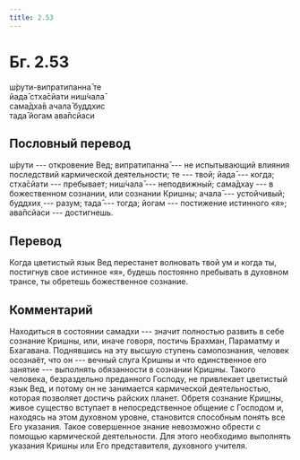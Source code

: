 ```yaml
---
title: 2.53
---
```


# Бг. 2.53
ш́рути-випратипанна̄ те<br/>
йада̄ стха̄сйати ниш́чала̄<br/>
сама̄дха̄в ачала̄ буддхис<br/>
тада̄ йогам ава̄псйаси
## Пословный перевод

ш́рути --- откровение Вед; випратипанна̄ --- не испытывающий влияния
последствий кармической деятельности; те --- твой; йада̄ --- когда;
стха̄сйати --- пребывает; ниш́чала̄ --- неподвижный; сама̄дхау --- в
божественном сознании, или сознании Кришны; ачала̄ --- устойчивый;
буддхих̣ --- разум; тада̄ --- тогда; йогам --- постижение истинного «я»;
ава̄псйаси --- достигнешь.

## Перевод

Когда цветистый язык Вед перестанет волновать твой ум и когда ты,
постигнув свое истинное «я», будешь постоянно пребывать в духовном
трансе, ты обретешь божественное сознание.

## Комментарий

Находиться в состоянии самадхи --- значит полностью развить в себе
сознание Кришны, или, иначе говоря, постичь Брахман, Параматму и
Бхагавана. Поднявшись на эту высшую ступень самопознания, человек
осознаёт, что он --- вечный слуга Кришны и что единственное его занятие
--- выполнять обязанности в сознании Кришны. Такого человека,
безраздельно преданного Господу, не привлекает цветистый язык Вед, и
потому он не занимается кармической деятельностью, которая позволяет
достичь райских планет. Обретя сознание Кришны, живое существо вступает
в непосредственное общение с Господом и, находясь на этом духовном
уровне, становится способным понять все Его указания. Такое совершенное
знание невозможно обрести с помощью кармической деятельности. Для этого
необходимо выполнять указания Кришны или Его представителя, духовного
учителя.
